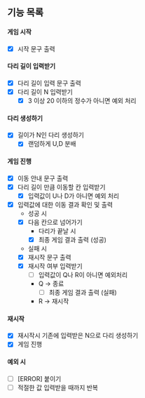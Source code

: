 ## 기능 목록

#### 게임 시작
- [x] 시작 문구 출력

#### 다리 길이 입력받기

- [x] 다리 길이 입력 문구 출력
- [x] 다리 길이 N 입력받기
  - [x] 3 이상 20 이하의 정수가 아니면 예외 처리

#### 다리 생성하기
- [x] 길이가 N인 다리 생성하기
  - [x] 랜덤하게 U,D 분배

#### 게임 진행
- [x] 이동 안내 문구 출력
- [x] 다리 길이 만큼 이동할 칸 입력받기
  - [x] 입력값이 U나 D가 아니면 예외 처리

- [x] 입력값에 대한 이동 결과 확인 및 출력
    - 성공 시
    - [x] 다음 칸으로 넘어가기
      - 다리가 끝날 시
      - [x] 최종 게임 결과 출력 (성공)
    - 실패 시
    - [x] 재시작 문구 출력
    - [x] 재시작 여부 입력받기
      - [ ] 입력값이 Q나 R이 아니면 예외처리
      - Q -> 종료
        - [ ] 최종 게임 결과 출력 (실패)
      - R -> 재시작

#### 재시작
- [x] 재시작시 기존에 입력받은 N으로 다리 생성하기
- [x] 게임 진행

#### 예외 시
- [ ] [ERROR] 붙이기
- [ ] 적절한 값 입력받을 때까지 반복